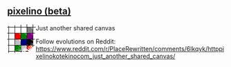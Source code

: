 ## <a href="http://pixelino.kotekino.com">pixelino (beta)</a>
Just another shared canvas
<img src="https://raw.githubusercontent.com/kotekino/pixelino/master/img/logo.png" align="left"> 



Follow evolutions on Reddit:
https://www.reddit.com/r/PlaceRewritten/comments/6lkqyk/httppixelinokotekinocom_just_another_shared_canvas/
